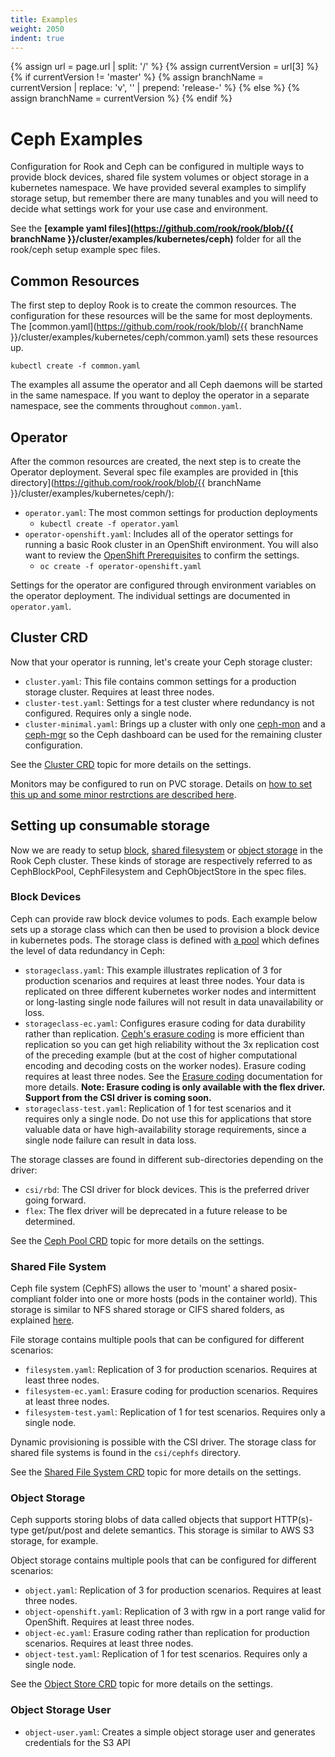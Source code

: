 ```yaml
---
title: Examples
weight: 2050
indent: true
---
```

{% assign url = page.url | split: '/' %}
{% assign currentVersion = url[3] %}
{% if currentVersion != 'master' %}
{% assign branchName = currentVersion | replace: 'v', '' | prepend: 'release-' %}
{% else %}
{% assign branchName = currentVersion %}
{% endif %}

# Ceph Examples

Configuration for Rook and Ceph can be configured in multiple ways to provide block devices, shared file system volumes or object storage in a kubernetes namespace. We have provided several examples to simplify storage setup, but remember there are many tunables and you will need to decide what settings work for your use case and environment.

See the **[example yaml files](https://github.com/rook/rook/blob/{{ branchName }}/cluster/examples/kubernetes/ceph)** folder for all the rook/ceph setup example spec files.

## Common Resources
The first step to deploy Rook is to create the common resources. The configuration for these resources will be the same for most deployments. The [common.yaml](https://github.com/rook/rook/blob/{{ branchName }}/cluster/examples/kubernetes/ceph/common.yaml) sets these resources up.
```
kubectl create -f common.yaml
```

The examples all assume the operator and all Ceph daemons will be started in the same namespace. If you want to deploy the operator in a separate namespace, see the comments throughout `common.yaml`.

## Operator

After the common resources are created, the next step is to create the Operator deployment. Several spec file examples are provided in [this directory](https://github.com/rook/rook/blob/{{ branchName }}/cluster/examples/kubernetes/ceph/):
- `operator.yaml`: The most common settings for production deployments
   - `kubectl create -f operator.yaml`
- `operator-openshift.yaml`: Includes all of the operator settings for running a basic Rook cluster in an OpenShift environment. You will also want to review the [OpenShift Prerequisites](openshift.md) to confirm the settings.
   - `oc create -f operator-openshift.yaml`

Settings for the operator are configured through environment variables on the operator deployment. The individual settings are documented in `operator.yaml`.

## Cluster CRD
Now that your operator is running, let's create your Ceph storage cluster:
- `cluster.yaml`: This file contains common settings for a production storage cluster. Requires at least three nodes.
- `cluster-test.yaml`: Settings for a test cluster where redundancy is not configured. Requires only a single node.
- `cluster-minimal.yaml`: Brings up a cluster with only one [ceph-mon](http://docs.ceph.com/docs/nautilus/man/8/ceph-mon/) and a [ceph-mgr](http://docs.ceph.com/docs/nautilus/mgr/) so the Ceph dashboard can be used for the remaining cluster configuration.

See the [Cluster CRD](ceph-cluster-crd.md) topic for more details on the settings.

Monitors may be configured to run on PVC storage. Details on [how to set this up
and some minor restrctions are described here](ceph-cluster-crd.md#mon-settings).

## Setting up consumable storage

Now we are ready to setup [block](https://ceph.com/ceph-storage/block-storage/), [shared filesystem](https://ceph.com/ceph-storage/file-system/) or [object storage](https://ceph.com/ceph-storage/object-storage/) in the Rook Ceph cluster. These kinds of storage are respectively referred to as CephBlockPool, CephFilesystem and CephObjectStore in the spec files.

### Block Devices

Ceph can provide raw block device volumes to pods. Each example below sets up a storage class which can then be used to provision a block device in kubernetes pods. The storage class is defined with [a pool](http://docs.ceph.com/docs/master/rados/operations/pools/) which defines the level of data redundancy in Ceph:

- `storageclass.yaml`: This example illustrates replication of 3 for production scenarios and requires at least three nodes. Your data is replicated on three different kubernetes worker nodes and intermittent or long-lasting single node failures will not result in data unavailability or loss.
- `storageclass-ec.yaml`: Configures erasure coding for data durability rather than replication. [Ceph's erasure coding](http://docs.ceph.com/docs/master/rados/operations/erasure-code/) is more efficient than replication so you can get high reliability without the 3x replication cost of the preceding example (but at the cost of higher computational encoding and decoding costs on the worker nodes). Erasure coding requires at least three nodes. See the [Erasure coding](ceph-pool-crd.md#erasure-coded) documentation for more details. **Note: Erasure coding is only available with the flex driver. Support from the CSI driver is coming soon.**
- `storageclass-test.yaml`: Replication of 1 for test scenarios and it requires only a single node. Do not use this for applications that store valuable data or have high-availability storage requirements, since a single node failure can result in data loss.

The storage classes are found in different sub-directories depending on the driver:
- `csi/rbd`: The CSI driver for block devices. This is the preferred driver going forward.
- `flex`: The flex driver will be deprecated in a future release to be determined.

See the [Ceph Pool CRD](ceph-pool-crd.md) topic for more details on the settings.

### Shared File System
Ceph file system (CephFS) allows the user to 'mount' a shared posix-compliant folder into one or more hosts (pods in the container world). This storage is similar to NFS shared storage or CIFS shared folders, as explained [here](https://ceph.com/ceph-storage/file-system/).

File storage contains multiple pools that can be configured for different scenarios:
- `filesystem.yaml`: Replication of 3 for production scenarios. Requires at least three nodes.
- `filesystem-ec.yaml`: Erasure coding for production scenarios. Requires at least three nodes.
- `filesystem-test.yaml`: Replication of 1 for test scenarios. Requires only a single node.

Dynamic provisioning is possible with the CSI driver. The storage class for shared file systems is found in the `csi/cephfs` directory.

See the [Shared File System CRD](ceph-filesystem-crd.md) topic for more details on the settings.

### Object Storage

Ceph supports storing blobs of data called objects that support HTTP(s)-type get/put/post and delete semantics. This storage is similar to AWS S3 storage, for example.

Object storage contains multiple pools that can be configured for different scenarios:
- `object.yaml`: Replication of 3 for production scenarios.  Requires at least three nodes.
- `object-openshift.yaml`: Replication of 3 with rgw in a port range valid for OpenShift.  Requires at least three nodes.
- `object-ec.yaml`: Erasure coding rather than replication for production scenarios.  Requires at least three nodes.
- `object-test.yaml`: Replication of 1 for test scenarios. Requires only a single node.

See the [Object Store CRD](ceph-object-store-crd.md) topic for more details on the settings.

### Object Storage User
- `object-user.yaml`: Creates a simple object storage user and generates credentials for the S3 API
